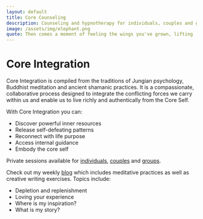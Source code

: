 ```yaml
---
layout: default
title: Core Counseling
description: Counseling and hypnotherapy for individuals, couples and groups. Access powerful inner resources, reconnect with your deeper purpose.
image: /assets/img/elephant.png
quote: Then comes a moment of feeling the wings you've grown, lifting
---
```


# Core Integration

Core Integration is compiled from the traditions of Jungian psychology, Buddhist meditation and ancient shamanic practices. It is a compassionate, collaborative process designed to integrate the conflicting forces we carry within us and enable us to live richly and authentically from the Core Self.

With Core Integration you can:

- Discover powerful inner resources
- Release self-defeating patterns
- Reconnect with life purpose
- Access internal guidance
- Embody the core self

Private sessions available for [individuals](core_counseling.html), [couples](couples_counseling.html) and [groups](group_counseling.html).

Check out my weekly [blog](http://blog.corecounseling.com) which includes meditative practices as well as creative writing exercises. Topics include:

- Depletion and replenishment
- Loving your experience
- Where is my inspiration?
- What is my story?